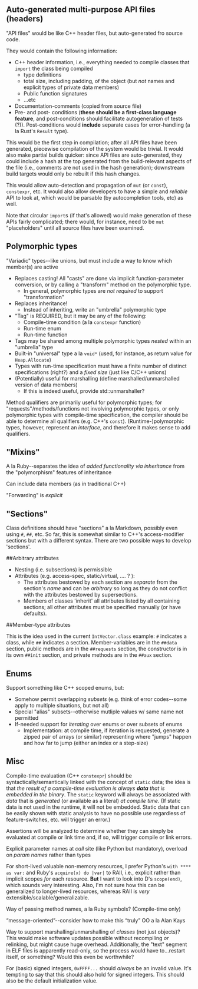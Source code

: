 Auto-generated multi-purpose API files (headers)
------------------------------------------------

"API files" would be like C++ header files, but auto-generated fro source code.

They would contain the following information:

 * C++ header information, i.e., everything needed to compile classes that `import`
   the class being compiled
   * type definitions
   * total size, including padding, of the object (but *not* names and explicit
     types of private data members)
   * Public function signatures
   * ...etc
 * Documentation-comments (copied from source file)
 * Pre- and post- conditions (**these should be a first-class language feature**,
   and post-conditions should facilitate autogeneration of tests (?)). Post-conditions
   would **include** separate cases for error-handling (a la Rust's `Result` type).

This would be the first step in compilation; after all API files have been generated,
piecewise compilation of the system would be trivial. It would also make partial builds
quicker: since API files are auto-generated, they could include a hash at the top
generated from the build-relevant aspects of the file (i.e., comments are not
used in the hash generation); downstream build targets would only be rebuilt if
this hash changes.

This would allow auto-detection and propagation of `mut` (or `const`), `constexpr`,
etc. It would also allow developers to have a simple and *reliable* API to look at,
which would be parsable (by autocompletion tools, etc) as well.

Note that circular `import`s (if that's allowed) would make generation of these APIs
fairly complicated; there would, for instance, need to be `mut` "placeholders" until
all source files have been examined.

Polymorphic types
-----------------

"Variadic" types--like unions, but must include a way to know which member(s) are active
 * Replaces casting! All "casts" are done via implicit function-parameter
   conversion, or by calling a "transform" method on the polymorphic type.
    * In general, polymorphic types are *not required* to support "transformation"
 * Replaces inheritance!
    * Instead of inheriting, write an "umbrella" polymorphic type
 * "Tag" is REQUIRED, but it may be any of the following:
    * Compile-time condition (a la `constexpr` function)
    * Run-time enum
    * Run-time function
 * Tags may be shared among multiple polymorphic types *nested* within an "umbrella" type
 * Built-in "universal" type a la `void*` (used, for instance, as return value
   for `Heap.Allocate`)
 * Types with run-time specification must have a finite number of distinct
   specifications (right?) and a *fixed size* (just like C/C++ unions)
 * (Potentially) useful for marshalling (define marshalled/unmarshalled version
   of data members)
    * If this is indeed useful, provide std::unmarshaller?

Method qualifiers are primarily useful for polymorphic types; for
"requests"/methods/functions not involving polymorphic types, or only
polymorphic types with compile-time specification, the compiler should be able
to determine all qualifiers (e.g. C++'s `const`). (Runtime-)polymorphic types,
however, represent an *interface*, and therefore it makes sense to add
qualifiers.

"Mixins"
--------

A la Ruby--separates the idea of *added functionality via inheritance* from the
"polymorphism" features of inheritance

Can include data members (as in traditional C++)

"Forwarding" is *explicit*

"Sections"
----------

Class definitions should have "sections" a la Markdown, possibly even using
`#`, `##`, etc. So far, this is somewhat similar to C++'s access-modifier sections but
with a different syntax. There are two possible ways to develop 'sections'.

##Arbitrary attributes

* Nesting (i.e. subsections) is permissible
* Attributes (e.g. access-spec, static/virtual, .... ? ):
  * The attributes bestowed by each section are *separate* from the section's
    *name* and can be *arbitrary* so long as they do not conflict with the
    attributes bestowed by supersections.
  * Members of classes 'inherit' all attributes listed by all containing
    sections; all other attributes must be specified manually (or have defaults).

##Member-type attributes

This is the idea used in the current `IntVector.class` example: `#` indicates a
class, while `##` indicates a section. Member-variables are in the `##data`
section, public methods are in the `##requests` section, the constructor is in
its own `##init` section, and private methods are in the `##aux` section.

Enums
-----

Support something like C++ scoped enums, but:

 * Somehow permit overlapping *subsets* (e.g. think of error codes--some apply
   to multiple situations, but not all)
 * Special "alias" subsets--otherwise mutliple values w/ same name not permitted
 * If-needed support for *iterating* over enums or over subsets of enums
    * Implementation: at compile time, if iteration is requested, generate a
      zipped pair of arrays (or similar) representing where "jumps" happen and
      how far to jump (either an index or a step-size)

Misc
----

Compile-time evaluation (C++ `constexpr`) should be syntactically/semantically
linked with the concept of `static` data; the idea is that *the result of a
compile-time evaluation is always **data** that is embedded in the binary*. The
`static` keyword will always be associated with *data* that is *generated* (or
available as a literal) *at compile time*. (If static data is not used in the
runtime, it will not be embedded. Static data that can be easily shown with
static analysis to have no possible use regardless of feature-switches, etc.
will trigger an error.)

Assertions will be analyzed to determine whether they can simply be evaluated
at compile or link time and, if so, will trigger compile or link errors.

Explicit parameter names at *call* site (like Python but mandatory), overload
on *param names* rather than types

For short-lived valuable non-memory resources, I prefer Python's `with **** as
var:` and Ruby's `acquire(x) do |var|` to RAII, i.e., explicit rather than
implicit scopes *for* each resource. **But** I want to look into D's
`scope(end)`, which sounds very interesting. Also, I'm not sure how this can be
generalized to longer-lived resources, whereas RAII is *very*
extensible/scalable/generalizable.

Way of passing method names, a la Ruby symbols? (Compile-time only)

“message-oriented”--consider how to make this “truly” OO a la Alan Kays

Way to support marshalling/unmarshalling of *classes* (not just objects)? This
would make software updates possible without recompiling *or* relinking, but
might cause huge overhead. Additionally, the "text" segment in ELF files is
apparently read-only, so the process would have to...restart itself, or
something? Would this even be worthwhile?

For (basic) signed integers, `0xFFFF...` should *always* be an invalid value.
It's tempting to say that this should also hold for signed integers.
This should also be the default initialization value.
